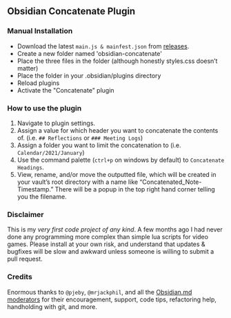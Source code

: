 ## Obsidian Concatenate Plugin

### Manual Installation

- Download the latest `main.js & mainfest.json` from [releases](https://github.com/eleanorkonik/concatenate/releases). 
- Create a new folder named 'obsidian-concatenate'
- Place the three files in the folder (although honestly styles.css doesn’t matter)
- Place the folder in your .obsidian/plugins directory
- Reload plugins
- Activate the "Concatenate" plugin

### How to use the plugin

1. Navigate to plugin settings. 
2. Assign a value for which header you want to concatenate the contents of. (i.e. `## Reflections` or `### Meeting Logs`) 
3. Assign a folder you want to limit the concatenation to (i.e. `Calendar/2021/January`) 
4. Use the command palette (`ctrl+p` on windows by default) to `Concatenate Headings`. 
5. View, rename, and/or move the outputted file, which will be created in your vault’s root directory with a name like “Concatenated_Note-Timestamp.” There will be a popup in the top right hand corner telling you the filename. 

### Disclaimer

This is my _very first code project of any kind_. A few months ago I had never done any programming more complex than simple lua scripts for video games. Please install at your own risk, and understand that updates & bugfixes will be slow and awkward unless someone is willing to submit a pull request. 

### Credits

Enormous thanks to `@pjeby`, `@mrjackphil`, and all the [Obsidian.md moderators](https://help.obsidian.md/Obsidian/Credits) for their encouragement, support, code tips, refactoring help, handholding with git, and more.  


